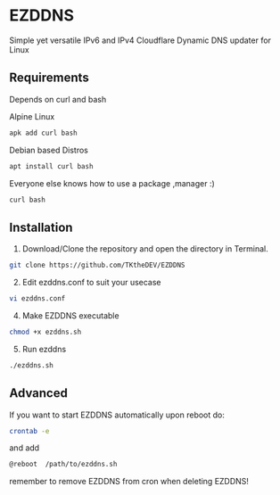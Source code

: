 # EZDDNS
Simple yet versatile IPv6 and IPv4 Cloudflare Dynamic DNS updater for Linux
## Requirements
Depends on curl and bash

Alpine Linux
```bash
apk add curl bash
```
Debian based Distros
```bash
apt install curl bash
```
Everyone else knows how to use a package ,manager :)
```bash
curl bash
```

## Installation
1. Download/Clone the repository and open the directory in Terminal.
```bash
git clone https://github.com/TKtheDEV/EZDDNS
```
2. Edit ezddns.conf to suit your usecase
```bash
vi ezddns.conf
```
4. Make EZDDNS executable
```bash
chmod +x ezddns.sh
```
5. Run ezddns
```bash
./ezddns.sh
```

## Advanced
If you want to start EZDDNS automatically upon reboot do:
```bash
crontab -e
```
and add
```bash
@reboot  /path/to/ezddns.sh
```
remember to remove EZDDNS from cron when deleting EZDDNS!
